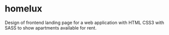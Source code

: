 # homelux
Design of frontend landing page for a web application with HTML CSS3 with SASS to show apartments available for rent.
